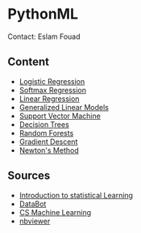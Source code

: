 PythonML
========
Contact: Eslam Fouad


## Content 

* [Logistic Regression](http://nbviewer.ipython.org/urls/db.tt/ztGWsohz)
* [Softmax Regression](http://nbviewer.ipython.org/urls/db.tt/8EZ5onjM)
* [Linear Regression](http://nbviewer.ipython.org/urls/db.tt/yAyivhpN)
* [Generalized Linear Models](http://nbviewer.ipython.org/urls/db.tt/y4KezQq1)
* [Support Vector Machine](http://nbviewer.ipython.org/urls/db.tt/CDvj9wS3)
* [Decision Trees](http://nbviewer.ipython.org/urls/db.tt/8jaVUM6N)
* [Random Forests](http://nbviewer.ipython.org/urls/db.tt/OLbLni1b)
* [Gradient Descent](http://nbviewer.ipython.org/urls/db.tt/LWKSLYvM)
* [Newton's Method](http://nbviewer.ipython.org/urls/db.tt/jYddIdIE)

## Sources

* [Introduction to statistical Learning](http://www-bcf.usc.edu/~gareth/ISL/)
* [DataBot](http://www.datarobot.com/blog/)
* [CS Machine Learning](http://cs229.stanford.edu/materials.html)
* [nbviewer](http://nbviewer.ipython.org/)


